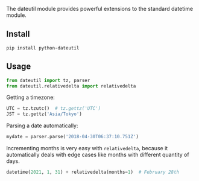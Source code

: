 ---
---

The dateutil module provides powerful extensions to the standard datetime module.

## Install

```shell
pip install python-dateutil
```

## Usage

```python
from dateutil import tz, parser
from dateutil.relativedelta import relativedelta
```

Getting a timezone:

```python
UTC = tz.tzutc()  # tz.gettz('UTC')
JST = tz.gettz('Asia/Tokyo')
```

Parsing a date automatically:

```python
mydate = parser.parse('2018-04-30T06:37:10.751Z')
```

Incrementing months is very easy with `relativedelta`,
because it automatically deals with edge cases like months with different quantity of days.

```python
datetime(2021, 1, 31) + relativedelta(months=1)  # February 28th
```
